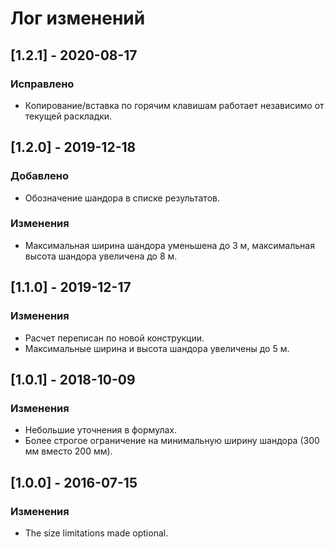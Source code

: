 ﻿# Лог изменений

[//]: # (YYYY-MM-DD)
[//]: # (Added, Changed, Deprecated, Removed, Fixed, Security)
[//]: # (Добавлено, Изменения, Устарело, Удалено, Исправлено, Безопасность)

## [1.2.1] - 2020-08-17

### Исправлено

- Копирование/вставка по горячим клавишам работает независимо от текущей раскладки.

## [1.2.0] - 2019-12-18

### Добавлено

- Обозначение шандора в списке результатов.

### Изменения

- Максимальная ширина шандора уменьшена до 3 м, максимальная высота шандора увеличена до 8 м.

## [1.1.0] - 2019-12-17

### Изменения

- Расчет переписан по новой конструкции.
- Максимальные ширина и высота шандора увеличены до 5 м.

## [1.0.1] - 2018-10-09

### Изменения

- Небольшие уточнения в формулах.
- Более строгое ограничение на минимальную ширину шандора (300 мм вместо 200 мм).

## [1.0.0] - 2016-07-15

### Изменения
- The size limitations made optional.
